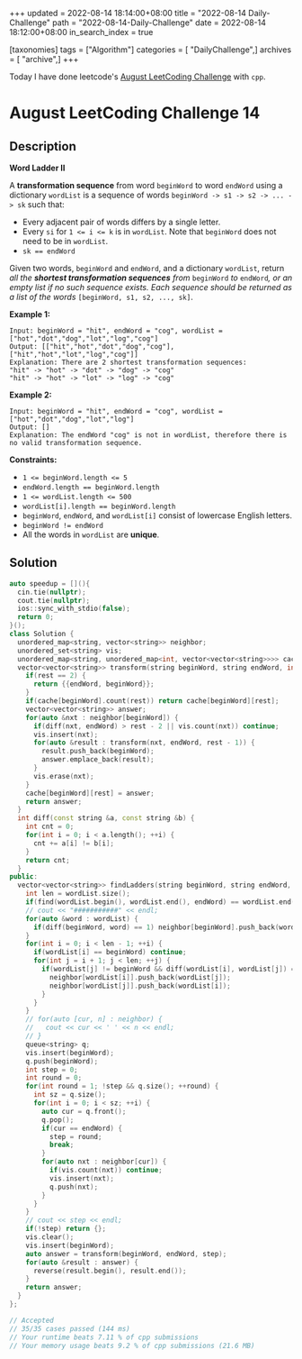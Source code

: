 +++
updated = 2022-08-14 18:14:00+08:00
title = "2022-08-14 Daily-Challenge"
path = "2022-08-14-Daily-Challenge"
date = 2022-08-14 18:12:00+08:00
in_search_index = true

[taxonomies]
tags = ["Algorithm"]
categories = [ "DailyChallenge",]
archives = [ "archive",]
+++

Today I have done leetcode's [August LeetCoding Challenge](https://leetcode.com/problems/word-ladder-ii/) with `cpp`.

<!-- more -->

# August LeetCoding Challenge 14

## Description

**Word Ladder II**

A **transformation sequence** from word `beginWord` to word `endWord` using a dictionary `wordList` is a sequence of words `beginWord -> s1 -> s2 -> ... -> sk` such that:

- Every adjacent pair of words differs by a single letter.
- Every `si` for `1 <= i <= k` is in `wordList`. Note that `beginWord` does not need to be in `wordList`.
- `sk == endWord`

Given two words, `beginWord` and `endWord`, and a dictionary `wordList`, return *all the **shortest transformation sequences** from* `beginWord` *to* `endWord`*, or an empty list if no such sequence exists. Each sequence should be returned as a list of the words* `[beginWord, s1, s2, ..., sk]`.

 

**Example 1:**

```
Input: beginWord = "hit", endWord = "cog", wordList = ["hot","dot","dog","lot","log","cog"]
Output: [["hit","hot","dot","dog","cog"],["hit","hot","lot","log","cog"]]
Explanation: There are 2 shortest transformation sequences:
"hit" -> "hot" -> "dot" -> "dog" -> "cog"
"hit" -> "hot" -> "lot" -> "log" -> "cog"
```

**Example 2:**

```
Input: beginWord = "hit", endWord = "cog", wordList = ["hot","dot","dog","lot","log"]
Output: []
Explanation: The endWord "cog" is not in wordList, therefore there is no valid transformation sequence.
```

 

**Constraints:**

- `1 <= beginWord.length <= 5`
- `endWord.length == beginWord.length`
- `1 <= wordList.length <= 500`
- `wordList[i].length == beginWord.length`
- `beginWord`, `endWord`, and `wordList[i]` consist of lowercase English letters.
- `beginWord != endWord`
- All the words in `wordList` are **unique**.

## Solution

``` cpp
auto speedup = [](){
  cin.tie(nullptr);
  cout.tie(nullptr);
  ios::sync_with_stdio(false);
  return 0;
}();
class Solution {
  unordered_map<string, vector<string>> neighbor;
  unordered_set<string> vis;
  unordered_map<string, unordered_map<int, vector<vector<string>>>> cache;
  vector<vector<string>> transform(string beginWord, string endWord, int rest) {
    if(rest == 2) {
      return {{endWord, beginWord}};
    }
    if(cache[beginWord].count(rest)) return cache[beginWord][rest];
    vector<vector<string>> answer;
    for(auto &nxt : neighbor[beginWord]) {
      if(diff(nxt, endWord) > rest - 2 || vis.count(nxt)) continue;
      vis.insert(nxt);
      for(auto &result : transform(nxt, endWord, rest - 1)) {
        result.push_back(beginWord);
        answer.emplace_back(result);
      }
      vis.erase(nxt);
    }
    cache[beginWord][rest] = answer;
    return answer;
  }
  int diff(const string &a, const string &b) {
    int cnt = 0;
    for(int i = 0; i < a.length(); ++i) {
      cnt += a[i] != b[i];
    }
    return cnt;
  }
public:
  vector<vector<string>> findLadders(string beginWord, string endWord, vector<string>& wordList) {
    int len = wordList.size();
    if(find(wordList.begin(), wordList.end(), endWord) == wordList.end()) return {};
    // cout << "###########" << endl;
    for(auto &word : wordList) {
      if(diff(beginWord, word) == 1) neighbor[beginWord].push_back(word);
    }
    for(int i = 0; i < len - 1; ++i) {
      if(wordList[i] == beginWord) continue;
      for(int j = i + 1; j < len; ++j) {
        if(wordList[j] != beginWord && diff(wordList[i], wordList[j]) == 1) {
          neighbor[wordList[i]].push_back(wordList[j]);
          neighbor[wordList[j]].push_back(wordList[i]);
        }
      }
    }
    // for(auto [cur, n] : neighbor) {
    //   cout << cur << ' ' << n << endl;
    // }
    queue<string> q;
    vis.insert(beginWord);
    q.push(beginWord);
    int step = 0;
    int round = 0;
    for(int round = 1; !step && q.size(); ++round) {
      int sz = q.size();
      for(int i = 0; i < sz; ++i) {
        auto cur = q.front();
        q.pop();
        if(cur == endWord) {
          step = round;
          break;
        }
        for(auto nxt : neighbor[cur]) {
          if(vis.count(nxt)) continue;
          vis.insert(nxt);
          q.push(nxt);
        }
      }
    }
    // cout << step << endl;
    if(!step) return {};
    vis.clear();
    vis.insert(beginWord);
    auto answer = transform(beginWord, endWord, step);
    for(auto &result : answer) {
      reverse(result.begin(), result.end());
    }
    return answer;
  }
};

// Accepted
// 35/35 cases passed (144 ms)
// Your runtime beats 7.11 % of cpp submissions
// Your memory usage beats 9.2 % of cpp submissions (21.6 MB)
```

